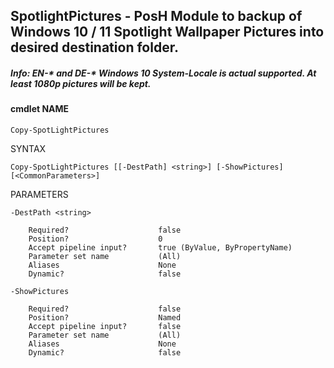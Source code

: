 ## SpotlightPictures - PosH Module to backup of Windows 10 / 11 Spotlight Wallpaper Pictures into desired destination folder.

##### Info: EN-\* and DE-\* Windows 10 System-Locale is actual supported. At least 1080p pictures will be kept.

#### cmdlet NAME
    Copy-SpotLightPictures

SYNTAX
    
```Copy-SpotLightPictures [[-DestPath] <string>] [-ShowPictures]  [<CommonParameters>]```


PARAMETERS
    
    -DestPath <string>

        Required?                    false
        Position?                    0
        Accept pipeline input?       true (ByValue, ByPropertyName)
        Parameter set name           (All)
        Aliases                      None
        Dynamic?                     false

    -ShowPictures

        Required?                    false
        Position?                    Named
        Accept pipeline input?       false
        Parameter set name           (All)
        Aliases                      None
        Dynamic?                     false
